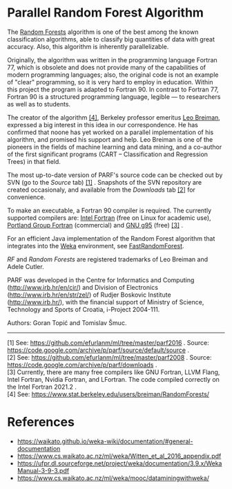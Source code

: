 # Parallel Random Forest Algorithm

The [Random Forests](http://www.stat.berkeley.edu/~breiman/RandomForests/cc_home.htm) algorithm is one of the best among the known classification algorithms, able to classify big quantities of data with great accuracy. Also, this algorithm is inherently parallelizable.

Originally, the algorithm was written in the programming language Fortran 77, which is obsolete and does not provide many of the capabilities of modern programming languages; also, the original code is not an example of "clear" programming, so it is very hard to employ in education. Within this project the program is adapted to Fortran 90. In contrast to Fortran 77, Fortran 90 is a structured programming language, legible — to researchers as well as to students.

The creator of the algorithm [[4]](#1), Berkeley professor emeritus [Leo Breiman](https://www.stat.berkeley.edu/users/breiman/), expressed a big interest in this idea in our correspondence. He has confirmed that noone has yet worked on a parallel implementation of his algorithm, and promised his support and help. Leo Breiman is one of the pioneers in the fields of machine learning and data mining, and a co-author of the first significant programs (CART – Classification and Regression Trees) in that field.

The most up-to-date version of PARF's source code can be checked out by SVN (go to the *Source* tab) [[1]](#1) . Snapshots of the SVN repository are created occasionaly, and available from the *Downloads* tab [[2]](#2) for convenience.

To make an executable, a Fortran 90 compiler is required. The currently supported compilers are: [Intel Fortran](http://www.intel.com/cd/software/products/asmo-na/eng/282048.htm) (free on Linux for academic use), [Portland Group Fortran](http://www.pgroup.com/products/workpgi.htm) (commercial) and [GNU g95](http://www.g95.org/) (free) [[3]](#3) .

For an efficient Java implementation of the Random Forest algorithm that integrates into the [Weka](http://www.cs.waikato.ac.nz/ml/weka/) environment, see [FastRandomForest](https://code.google.com/archive/p/fast-random-forest/).

*RF* and *Random Forests* are registered trademarks of Leo Breiman and Adele Cutler.

PARF was developed in the Centre for Informatics and Computing (http://www.irb.hr/en/cir/) and Division of Electronics (http://www.irb.hr/en/str/zel/) of Rudjer Boskovic Institute (http://www.irb.hr/), with the financial support of Ministry of Science, Technology and Sports of Croatia, i-Project 2004-111.

Authors: Goran Topić and Tomislav Šmuc.

---
<span id="1"></span>[1] See: https://github.com/efurlanm/ml/tree/master/parf2016 . Source: https://code.google.com/archive/p/parf/source/default/source . </br>
<span id="2"></span>[2] See: https://github.com/efurlanm/ml/tree/master/parf2008 . Source: https://code.google.com/archive/p/parf/downloads . </br>
<span id="3"></span>[3] Currently, there are many free compilers like GNU Fortran, LLVM Flang, Intel Fortran, Nvidia Fortran, and LFortran. The code compiled correctly on the Intel Fortran 2021.2 . </br>
<span id="4"></span>[4] See: https://www.stat.berkeley.edu/users/breiman/RandomForests/



# References

* https://waikato.github.io/weka-wiki/documentation/#general-documentation
* https://www.cs.waikato.ac.nz/ml/weka/Witten_et_al_2016_appendix.pdf
* https://ufpr.dl.sourceforge.net/project/weka/documentation/3.9.x/WekaManual-3-9-3.pdf
* https://www.cs.waikato.ac.nz/ml/weka/mooc/dataminingwithweka/

